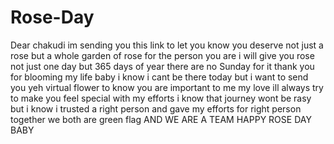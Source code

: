 # Rose-Day
<!DOCTYPE html>
<html lang="en">
  <head>
    <meta charset="UTF-8" />
    <meta name="viewport" content="width=device-width, initial-scale=1.0" />
    <title>untoldcoding</title>
    <link rel="stylesheet" href="new.css" />
  </head>
  <body>
    Dear chakudi im sending you this link to let you know you deserve not just a rose but a whole garden of rose for the person you are i will give you rose not just one day but 365 days of year there are no Sunday for it thank you for blooming my life baby i know i cant be there today but i want to send you yeh virtual flower to know you are important to me my love ill always try to make you feel special with my efforts i know that journey wont be rasy but i know i trusted a right person and gave my efforts for right person together we both are green flag AND WE ARE A TEAM 
HAPPY ROSE DAY BABY
  </body>
</html>
